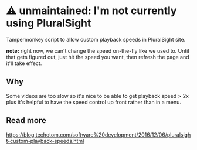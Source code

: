 # ⚠️ unmaintained: I'm not currently using PluralSight

Tampermonkey script to allow custom playback speeds in PluralSight site.

**note:** right now, we can't change the speed on-the-fly like we used to.
Until that gets figured out, just hit the speed you want, then refresh the page
and it'll take effect.

## Why
Some videos are too slow so it's nice to be able to get playback speed > 2x
plus it's helpful to have the speed control up front rather than in a menu.

## Read more
https://blog.techotom.com/software%20development/2016/12/06/pluralsight-custom-playback-speeds.html
